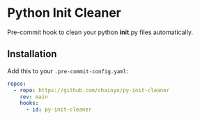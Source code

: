 # Python Init Cleaner

Pre-commit hook to clean your python __init__.py files automatically.

## Installation

Add this to your `.pre-commit-config.yaml`:

```yaml
repos:
  - repo: https://github.com/chainyo/py-init-cleaner
    rev: main
    hooks:
      - id: py-init-cleaner
```